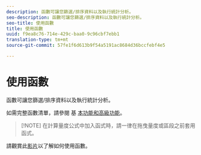 ```yaml
---
description: 函數可讓您篩選/排序資料以及執行統計分析。
seo-description: 函數可讓您篩選/排序資料以及執行統計分析。
seo-title: 使用函數
title: 使用函數
uuid: f9ea8c76-714e-429c-baa0-9c96cbf7ebb1
translation-type: tm+mt
source-git-commit: 57fe1f6d613b9f54a5191ac8684d36bccfebf4e5

---
```



# 使用函數

函數可讓您篩選/排序資料以及執行統計分析。

如需完整函數清單，請參閱 基 [本功能](/help/components/c-calcmetrics/cm-reference/cm-functions.md)[和高級功能](/help/components/c-calcmetrics/cm-reference/cm-adv-functions.md)。

> [!NOTE] 在計算量度公式中加入函式時，請一律在拖曳量度或區段之前套用函式。

請觀賞此[影片](https://youtu.be/SSyWvomnewI)以了解如何使用函數。
